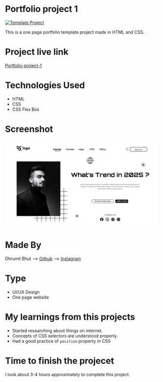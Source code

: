 # Portfolio project 1

[![Template Project](https://img.shields.io/badge/Technologies%20-HTML%2FCSS-brightgreen)](http://www.gnu.org/licenses/agpl-3.0)

This is a one page portfolio template project made in HTML and CSS.

# Project live link

[Portfolio-project-1](https://tranquil-bombolone-400b7b.netlify.app)

# Technologies Used

- HTML
- CSS
- CSS Flex Box

# Screenshot

![Screenshot](./1.png)

# Made By

Dhrumil Bhut --> [Github](https://github.com/dhrumilbhut) --> [Instagram](https://instgram.com/dhrumil__bhut)

# Type

- UI/UX Design
- One page website

# My learnings from this projects

- Started researching about things on internet.
- Concepts of CSS selectors are understood properly.
- Had a good practice of `position` property in CSS

# Time to finish the projecet

I took about 3-4 hours approximately to complete this project.
